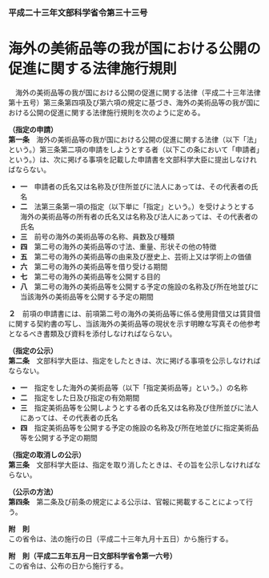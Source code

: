 ### 平成二十三年文部科学省令第三十三号  
# 海外の美術品等の我が国における公開の促進に関する法律施行規則  
　海外の美術品等の我が国における公開の促進に関する法律（平成二十三年法律第十五号）第三条第四項及び第六項の規定に基づき、海外の美術品等の我が国における公開の促進に関する法律施行規則を次のように定める。  
  
**（指定の申請）**  
**第一条**　海外の美術品等の我が国における公開の促進に関する法律（以下「法」という。）第三条第二項の申請をしようとする者（以下この条において「申請者」という。）は、次に掲げる事項を記載した申請書を文部科学大臣に提出しなければならない。  
* **一**　申請者の氏名又は名称及び住所並びに法人にあっては、その代表者の氏名  
* **二**　法第三条第一項の指定（以下単に「指定」という。）を受けようとする海外の美術品等の所有者の氏名又は名称及び法人にあっては、その代表者の氏名  
* **三**　前号の海外の美術品等の名称、員数及び種類  
* **四**　第二号の海外の美術品等の寸法、重量、形状その他の特徴  
* **五**　第二号の海外の美術品等の由来及び歴史上、芸術上又は学術上の価値  
* **六**　第二号の海外の美術品等を借り受ける期間  
* **七**　第二号の海外の美術品等を公開する目的  
* **八**　第二号の海外の美術品等を公開する予定の施設の名称及び所在地並びに当該海外の美術品等を公開する予定の期間  
  
**２**　前項の申請書には、前項第二号の海外の美術品等に係る使用貸借又は賃貸借に関する契約書の写し、当該海外の美術品等の現状を示す明瞭な写真その他参考となるべき書類及び資料を添付しなければならない。  
  
**（指定の公示）**  
**第二条**　文部科学大臣は、指定をしたときは、次に掲げる事項を公示しなければならない。  
* **一**　指定をした海外の美術品等（以下「指定美術品等」という。）の名称  
* **二**　指定をした日及び指定の有効期間  
* **三**　指定美術品等を公開しようとする者の氏名又は名称及び住所並びに法人にあっては、その代表者の氏名  
* **四**　指定美術品等を公開する予定の施設の名称及び所在地並びに指定美術品等を公開する予定の期間  
  
**（指定の取消しの公示）**  
**第三条**　文部科学大臣は、指定を取り消したときは、その旨を公示しなければならない。  
  
**（公示の方法）**  
**第四条**　第二条及び前条の規定による公示は、官報に掲載することによって行う。  
  
**附　則**  
この省令は、法の施行の日（平成二十三年九月十五日）から施行する。  
  
**附　則（平成二五年五月一日文部科学省令第一六号）**  
この省令は、公布の日から施行する。  
  
